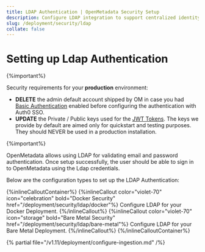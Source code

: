 ```yaml
---
title: LDAP Authentication | OpenMetadata Security Setup
description: Configure LDAP integration to support centralized identity management using directory-based authentication systems.
slug: /deployment/security/ldap
collate: false
---
```


# Setting up Ldap Authentication
{%important%}

Security requirements for your **production** environment:
- **DELETE** the admin default account shipped by OM in case you had [Basic Authentication](/deployment/security/basic-auth)
  enabled before configuring the authentication with Auth0 SSO.
- **UPDATE** the Private / Public keys used for the [JWT Tokens](/deployment/security/enable-jwt-tokens). The keys we provide
  by default are aimed only for quickstart and testing purposes. They should NEVER be used in a production installation.

{%important%}

OpenMetadata allows using LDAP for validating email and password authentication.
Once setup successfully, the user should be able to sign in to OpenMetadata using the Ldap credentials.

Below are the configuration types to set up the LDAP Authentication:

{%inlineCalloutContainer%}
  {%inlineCallout
    color="violet-70"
    icon="celebration"
    bold="Docker Security"
    href="/deployment/security/ldap/docker"%}
    Configure LDAP for your Docker Deployment.
  {%/inlineCallout%}
  {%inlineCallout
    color="violet-70"
    icon="storage"
    bold="Bare Metal Security"
    href="/deployment/security/ldap/bare-metal"%}
    Configure LDAP for your Bare Metal Deployment.
  {%/inlineCallout%}
{%/inlineCalloutContainer%}

{% partial file="/v1.11/deployment/configure-ingestion.md" /%}
